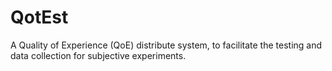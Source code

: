 # QotEst
A Quality of Experience (QoE) distribute system, to facilitate the testing and data collection for subjective experiments.
